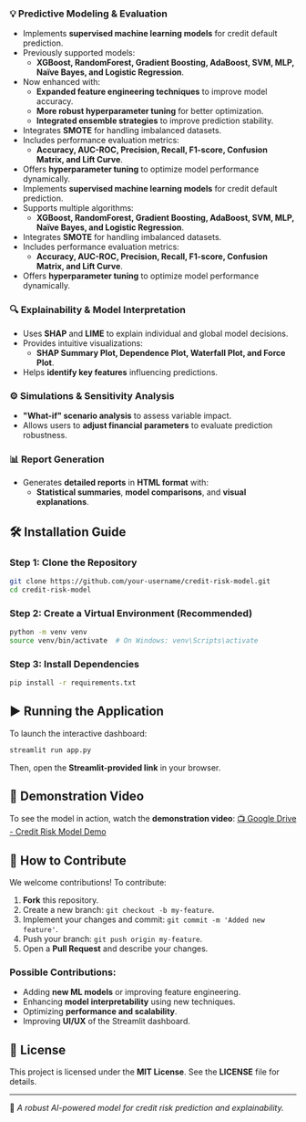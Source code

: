 ### 💡 Predictive Modeling & Evaluation
- Implements **supervised machine learning models** for credit default prediction.
- Previously supported models:
  - **XGBoost, RandomForest, Gradient Boosting, AdaBoost, SVM, MLP, Naïve Bayes, and Logistic Regression**.
- Now enhanced with:
  - **Expanded feature engineering techniques** to improve model accuracy.
  - **More robust hyperparameter tuning** for better optimization.
  - **Integrated ensemble strategies** to improve prediction stability.
- Integrates **SMOTE** for handling imbalanced datasets.
- Includes performance evaluation metrics:
  - **Accuracy, AUC-ROC, Precision, Recall, F1-score, Confusion Matrix, and Lift Curve**.
- Offers **hyperparameter tuning** to optimize model performance dynamically.
- Implements **supervised machine learning models** for credit default prediction.
- Supports multiple algorithms:
  - **XGBoost, RandomForest, Gradient Boosting, AdaBoost, SVM, MLP, Naïve Bayes, and Logistic Regression**.
- Integrates **SMOTE** for handling imbalanced datasets.
- Includes performance evaluation metrics:
  - **Accuracy, AUC-ROC, Precision, Recall, F1-score, Confusion Matrix, and Lift Curve**.
- Offers **hyperparameter tuning** to optimize model performance dynamically.

### 🔍 Explainability & Model Interpretation
- Uses **SHAP** and **LIME** to explain individual and global model decisions.
- Provides intuitive visualizations:
  - **SHAP Summary Plot, Dependence Plot, Waterfall Plot, and Force Plot**.
- Helps **identify key features** influencing predictions.

### ⚙️ Simulations & Sensitivity Analysis
- **"What-if" scenario analysis** to assess variable impact.
- Allows users to **adjust financial parameters** to evaluate prediction robustness.

### 📊 Report Generation
- Generates **detailed reports** in **HTML format** with:
  - **Statistical summaries**, **model comparisons**, and **visual explanations**.

## 🛠️ Installation Guide

### Step 1: Clone the Repository
```sh
git clone https://github.com/your-username/credit-risk-model.git
cd credit-risk-model
```

### Step 2: Create a Virtual Environment (Recommended)
```sh
python -m venv venv
source venv/bin/activate  # On Windows: venv\Scripts\activate
```

### Step 3: Install Dependencies
```sh
pip install -r requirements.txt
```

## ▶️ Running the Application

To launch the interactive dashboard:
```sh
streamlit run app.py
```
Then, open the **Streamlit-provided link** in your browser.

## 🎥 Demonstration Video
To see the model in action, watch the **demonstration video**:
[📺 Google Drive - Credit Risk Model Demo](https://drive.google.com/file/d/1JUnzbx6KcSLbteSLVEbOgtbZjiHxFOS8/view?usp=share_link)

## 🤝 How to Contribute

We welcome contributions! To contribute:
1. **Fork** this repository.
2. Create a new branch: `git checkout -b my-feature`.
3. Implement your changes and commit: `git commit -m 'Added new feature'`.
4. Push your branch: `git push origin my-feature`.
5. Open a **Pull Request** and describe your changes.

### Possible Contributions:
- Adding **new ML models** or improving feature engineering.
- Enhancing **model interpretability** using new techniques.
- Optimizing **performance and scalability**.
- Improving **UI/UX** of the Streamlit dashboard.

## 📜 License

This project is licensed under the **MIT License**. See the **LICENSE** file for details.

---

📌 *A robust AI-powered model for credit risk prediction and explainability.*

